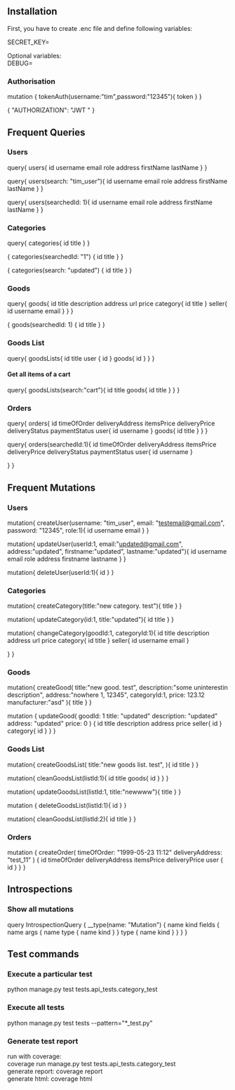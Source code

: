 ## Installation

First, you have to create .enc file and define following variables:

SECRET_KEY=

Optional variables:
<br>DEBUG=

### Authorisation

mutation { tokenAuth(username:"tim",password:"12345"){ token } }

{
  "AUTHORIZATION": "JWT <token>"
}


## Frequent Queries

### Users

query{
  users{
            id
            username
            email
    		role
    		address
    		firstName
    		lastName
      }
}

query{
  users(search: "tim_user"){
            id
            username
            email
    		role
    		address
    		firstName
    		lastName
      }
}

query{
  users(searchedId: 1){
            id
            username
            email
    		role
    		address
    		firstName
    		lastName
      }
}

### Categories
query{
categories{
      id
    	title
  }
}

{
  categories(searchedId: "1") {
    id
    title
  }
}

{
  categories(search: "updated") {
    id
    title
  }
}

### Goods

query{
goods{
      id
    	title
      description
      address
      url
      price
      category{
        id
        title
      }
      seller{
        id
        username
        email
      }
      }
}

{
  goods(searchedId: 1) {
    id
    title
  }
}

### Goods List

query{
  goodsLists{
    id
    title
    user {
      id
    }
    goods{
      id
    }
  }
}
#### Get all items of a cart

query{
  goodsLists(search:"cart"){
    id
    title
    goods{
      id
      title
    }
  }
}

### Orders 
query{
  orders{
    id
    timeOfOrder
    deliveryAddress
    itemsPrice
    deliveryPrice
    deliveryStatus
    paymentStatus
    user{
      id
      username
    }
    goods{
      id
      title
    }
  }
}

query{
  orders(searchedId:1){
    id
    timeOfOrder
    deliveryAddress
    itemsPrice
    deliveryPrice
    deliveryStatus
    paymentStatus
    user{
      id
      username
    }
    
  }
}

## Frequent Mutations

### Users

mutation{
  createUser(username: "tim_user", email: "testemail@gmail.com", password: "12345", role:1){
      id
    	username
  		email
  }
}

mutation{
  updateUser(userId:1,
  	email:"updated@gmail.com",
  	address:"updated",
  	firstname:"updated",
  	lastname:"updated"){
        id
        username
        email
    		role
    		address
    		firstname
    		lastname
      }
}

mutation{
  deleteUser(userId:1){
    id
  }
}

### Categories
mutation{
  createCategory(title:"new category. test"){
		title
  }
}

mutation{
  updateCategory(id:1, title:"updated"){
    id
    title
  }
}

mutation{
  changeCategory(goodId:1, categoryId:1){
    id
    	title
      description
      address
      url
      price
      category{
        id
        title
      }
      seller{
        id
        username
        email
      }
      
  }
}

### Goods
mutation{
  createGood(
    title:"new good. test",
    description:"some uninterestin description",
    address:"nowhere 1, 12345",
    categoryId:1,
    price: 123.12
    manufacturer:"asd"
  ){
		title
  }
}

mutation {
  updateGood(
    goodId: 1
    title: "updated"
    description: "updated"
    address: "updated"
    price: 0
  ) {
    id
    title
    description
    address
    price
		seller{
      id
    }
    category{
      id
    }
  }
}

### Goods List

mutation{
  createGoodsList(
    title:"new goods list. test",
  ){
    id
		title
  }
}

mutation{
  cleanGoodsList(listId:1){
    id
    title
    goods{
      id
    }
  }
}

mutation{
  updateGoodsList(listId:1, title:"newwww"){
    title
  }
}

mutation {
  deleteGoodsList(listId:1){
    id
  }
}

mutation{
  cleanGoodsList(listId:2){
    id
    title
  }
}
### Orders

mutation {
  createOrder(
    timeOfOrder: "1999-05-23 11:12"
    deliveryAddress: "test_11"
  ) {
    id
    timeOfOrder
    deliveryAddress
    itemsPrice
    deliveryPrice
    user {
      id
    }
  }
}

## Introspections
### Show all mutations

query IntrospectionQuery {
  __type(name: "Mutation") {
    name
    kind
    fields {
      name
      args {
        name
        type {
          name
          kind
        }
      }
      type {
        name
        kind
      }
    }
  }
}

## Test commands
### Execute a particular test
python manage.py test tests.api_tests.category_test
### Execute all tests
python manage.py test tests --pattern="*_test.py" 

### Generate test report
run with coverage:<br>
coverage run manage.py test tests.api_tests.category_test<br>
generate report: coverage report<br>
generate html: coverage html